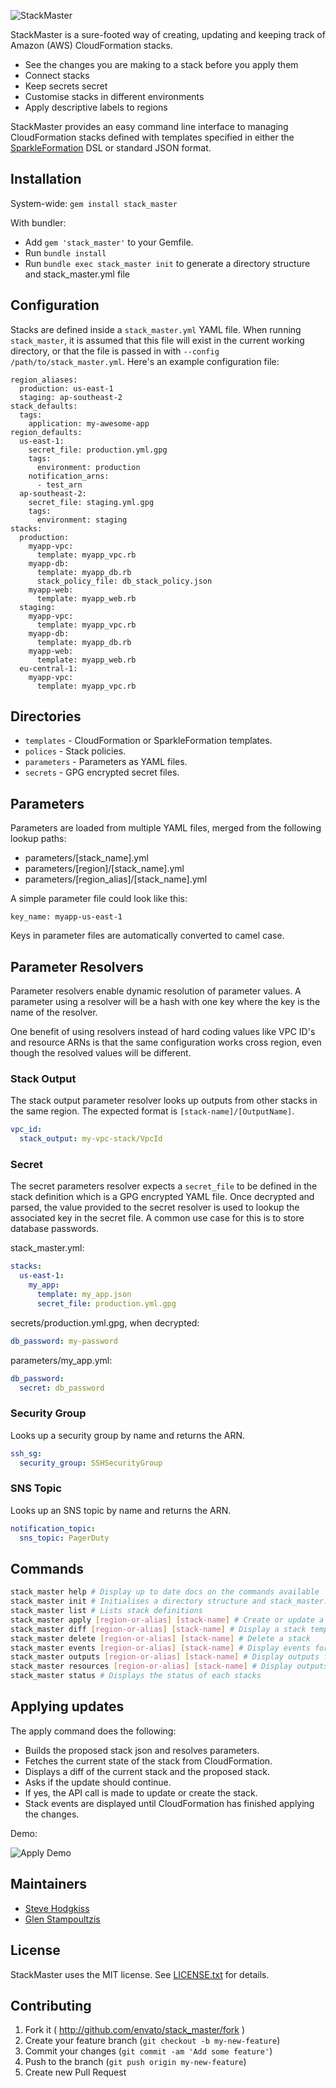 ![StackMaster](/logo.png?raw=true)

StackMaster is a sure-footed way of creating, updating and keeping track of
Amazon (AWS) CloudFormation stacks.

- See the changes you are making to a stack before you apply them
- Connect stacks
- Keep secrets secret
- Customise stacks in different environments
- Apply descriptive labels to regions

StackMaster provides an easy command line interface to managing CloudFormation
stacks defined with templates specified in either the
[SparkleFormation](http://www.sparkleformation.io) DSL or standard JSON format.

## Installation

System-wide: `gem install stack_master`

With bundler:

- Add `gem 'stack_master'` to your Gemfile.
- Run `bundle install`
- Run `bundle exec stack_master init` to generate a directory structure and stack_master.yml file

## Configuration

Stacks are defined inside a `stack_master.yml` YAML file. When running
`stack_master`, it is assumed that this file will exist in the current working
directory, or that the file is passed in with `--config
/path/to/stack_master.yml`.  Here's an example configuration file:

```
region_aliases:
  production: us-east-1
  staging: ap-southeast-2
stack_defaults:
  tags:
    application: my-awesome-app
region_defaults:
  us-east-1:
    secret_file: production.yml.gpg
    tags:
      environment: production
    notification_arns:
      - test_arn
  ap-southeast-2:
    secret_file: staging.yml.gpg
    tags:
      environment: staging
stacks:
  production:
    myapp-vpc:
      template: myapp_vpc.rb
    myapp-db:
      template: myapp_db.rb
      stack_policy_file: db_stack_policy.json
    myapp-web:
      template: myapp_web.rb
  staging:
    myapp-vpc:
      template: myapp_vpc.rb
    myapp-db:
      template: myapp_db.rb
    myapp-web:
      template: myapp_web.rb
  eu-central-1:
    myapp-vpc:
      template: myapp_vpc.rb
```

## Directories

- `templates` - CloudFormation or SparkleFormation templates.
- `polices` - Stack policies.
- `parameters` - Parameters as YAML files.
- `secrets` - GPG encrypted secret files.

## Parameters

Parameters are loaded from multiple YAML files, merged from the following lookup paths:

- parameters/[stack_name].yml
- parameters/[region]/[stack_name].yml
- parameters/[region_alias]/[stack_name].yml

A simple parameter file could look like this:

```
key_name: myapp-us-east-1
```

Keys in parameter files are automatically converted to camel case.

## Parameter Resolvers

Parameter resolvers enable dynamic resolution of parameter values. A parameter
using a resolver will be a hash with one key where the key is the name of the
resolver.

One benefit of using resolvers instead of hard coding values like VPC ID's and
resource ARNs is that the same configuration works cross region, even though
the resolved values will be different.

### Stack Output

The stack output parameter resolver looks up outputs from other stacks in the
same region. The expected format is `[stack-name]/[OutputName]`.

```yaml
vpc_id:
  stack_output: my-vpc-stack/VpcId
```

### Secret

The secret parameters resolver expects a `secret_file` to be defined in the
stack definition which is a GPG encrypted YAML file. Once decrypted and parsed,
the value provided to the secret resolver is used to lookup the associated key
in the secret file. A common use case for this is to store database passwords.

stack_master.yml:

```yaml
stacks:
  us-east-1:
    my_app:
      template: my_app.json
      secret_file: production.yml.gpg
```

secrets/production.yml.gpg, when decrypted:

```yaml
db_password: my-password
```

parameters/my_app.yml:

```yaml
db_password:
  secret: db_password
```

### Security Group

Looks up a security group by name and returns the ARN.

```yaml
ssh_sg:
  security_group: SSHSecurityGroup
```

### SNS Topic

Looks up an SNS topic by name and returns the ARN.

```yaml
notification_topic:
  sns_topic: PagerDuty
```

## Commands

```bash
stack_master help # Display up to date docs on the commands available
stack_master init # Initialises a directory structure and stack_master.yml file
stack_master list # Lists stack definitions
stack_master apply [region-or-alias] [stack-name] # Create or update a stack
stack_master diff [region-or-alias] [stack-name] # Display a stack tempalte and parameter diff
stack_master delete [region-or-alias] [stack-name] # Delete a stack
stack_master events [region-or-alias] [stack-name] # Display events for a stack
stack_master outputs [region-or-alias] [stack-name] # Display outputs for a stack
stack_master resources [region-or-alias] [stack-name] # Display outputs for a stack
stack_master status # Displays the status of each stacks
```

## Applying updates

The apply command does the following:

- Builds the proposed stack json and resolves parameters.
- Fetches the current state of the stack from CloudFormation.
- Displays a diff of the current stack and the proposed stack.
- Asks if the update should continue.
- If yes, the API call is made to update or create the stack.
- Stack events are displayed until CloudFormation has finished applying the changes.

Demo:

![Apply Demo](/apply_demo.gif?raw=true)

## Maintainers

- [Steve Hodgkiss](https://github.com/stevehodgkiss)
- [Glen Stampoultzis](https://github.com/gstamp)

## License

StackMaster uses the MIT license. See [LICENSE.txt](https://github.com/envato/stack_master/blob/master/LICENSE.txt) for details.

## Contributing

1. Fork it ( http://github.com/envato/stack_master/fork )
2. Create your feature branch (`git checkout -b my-new-feature`)
3. Commit your changes (`git commit -am 'Add some feature'`)
4. Push to the branch (`git push origin my-new-feature`)
5. Create new Pull Request
